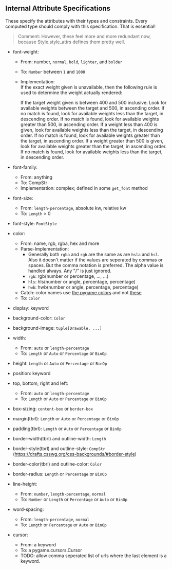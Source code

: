 
## Internal Attribute Specifications

These specify the attributes with their types and constraints. Every computed type should comply with this specification. That is essential!
> Comment: However, these feel more and more redundant now, because Style.style_attrs defines them pretty well.

- font-weight: 
    - From: number, `normal`, `bold`, `lighter`, and `bolder`
    - To: `Number` between `1` and `1000`
    - Implementation:  
        If the exact weight given is unavailable, then the following rule is used to determine the weight actually rendered:

        If the target weight given is between 400 and 500 inclusive:
        Look for available weights between the target and 500, in ascending order.
        If no match is found, look for available weights less than the target, in descending order.
        If no match is found, look for available weights greater than 500, in ascending order.
        If a weight less than 400 is given, look for available weights less than the target, in descending order. If no match is found, look for available weights greater than the target, in ascending order.
        If a weight greater than 500 is given, look for available weights greater than the target, in ascending order. If no match is found, look for available weights less than the target, in descending order.

- font-family: 
    - From: anything
    - To: CompStr
    - Implementation: complex; defined in some `get_font` method
- font-size:
    - From: `length-percentage`, absolute kw, relative kw
    - To: `Length` > 0
- font-style: `FontStyle`
- color: 
    - From: name, rgb, rgba, hex and more
    - Parse-Implementation:
        - Generally both `rgba` and `rgb` are the same as are `hsla` and `hsl`. Also it doesn't matter if the values are seperated by commas or spaces. But the comma notation is preferred. The alpha value is handled always. Any "/" is just ignored.
        - `rgb`: rgb(number or percentage, ..., ...)
        - `hls`: hls(number or angle, percentage, percentage)
        - `hwb`: hwb(number or angle, percentage, percentage)
    - Catch: color names use [the pygame colors](https://www.pygame.org/docs/ref/color_list.html) and not [these](https://en.wikipedia.org/wiki/Web_colors)
    - To: `Color`
- display: keyword
- background-color: `Color`
- background-image: `tuple[Drawable, ...]`
- width: 
    - From: `auto` or `length-percentage`
    - To: `Length` or `Auto` or `Percentage` or `BinOp`
- height: `Length` or `Auto` or `Percentage` or `BinOp`
- position: keyword
- top, bottom, right and left: 
    - From: `auto` or `length-percentage`
    - To: `Length` or `Auto` or `Percentage` or `BinOp`
- box-sizing: `content-box` or `border-box`
- margin(tbrl): `Length` or `Auto` or `Percentage` or `BinOp`
- padding(tbrl): `Length` or `Auto` or `Percentage` or `BinOp`
- border-width(tbrl) and outline-width: `Length`
- border-style(tbrl) and outline-style: `CompStr` (https://drafts.csswg.org/css-backgrounds/#border-style)
- border-color(tbrl) and outline-color: `Color`
- border-radius: `Length` or `Percentage` or `BinOp`
- line-height: 
    - From: `number`, `length-percentage`, `normal`
    - To: `Number` or `Length` or `Percentage` or `Auto` or `BinOp`
- word-spacing: 
    - From: `length-percentage`, `normal`
    - To: `Length` or `Percentage` or `Auto` or `BinOp`
- cursor: 
    - From: a keyword
    - To: a pygame.cursors.Cursor
    - TODO: allow comma seperated list of urls where the last element is a keyword. 